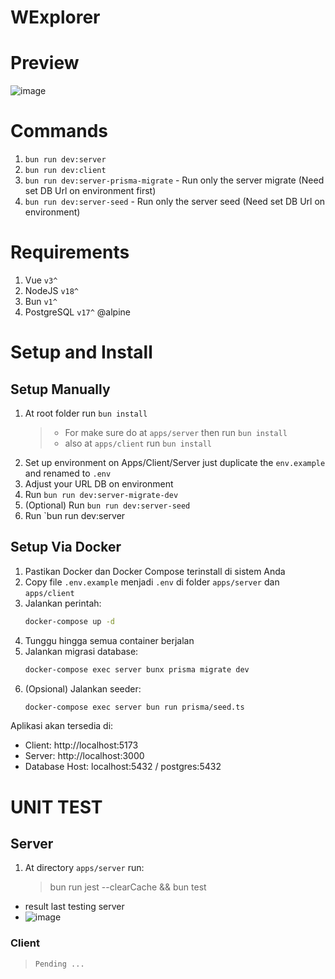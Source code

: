 # WExplorer

# Preview

![image](https://github.com/user-attachments/assets/f02a4fe0-a772-4b15-b0ef-5752b2b367d6)

# Commands

1. `bun run dev:server`
2. `bun run dev:client`
3. `bun run dev:server-prisma-migrate` - Run only the server migrate (Need set DB Url on environment first)
4. `bun run dev:server-seed` - Run only the server seed (Need set DB Url on environment)

# Requirements

1. Vue `v3^`
2. NodeJS `v18^`
3. Bun `v1^`
4. PostgreSQL `v17^` @alpine

# Setup and Install

## Setup Manually

1. At root folder run `bun install`
   > - For make sure do at `apps/server` then run `bun install`
   > - also at `apps/client` run `bun install`
2. Set up environment on Apps/Client/Server just duplicate the `env.example` and renamed to `.env`
3. Adjust your URL DB on environment
4. Run `bun run dev:server-migrate-dev`
5. (Optional) Run `bun run dev:server-seed`
6. Run `bun run dev:server

## Setup Via Docker

1. Pastikan Docker dan Docker Compose terinstall di sistem Anda
2. Copy file `.env.example` menjadi `.env` di folder `apps/server` dan `apps/client`
3. Jalankan perintah:
   ```bash
   docker-compose up -d
   ```
4. Tunggu hingga semua container berjalan
5. Jalankan migrasi database:
   ```bash
   docker-compose exec server bunx prisma migrate dev
   ```
6. (Opsional) Jalankan seeder:
   ```bash
   docker-compose exec server bun run prisma/seed.ts
   ```

Aplikasi akan tersedia di:

- Client: http://localhost:5173
- Server: http://localhost:3000
- Database Host: localhost:5432 / postgres:5432

# UNIT TEST

## Server

1. At directory `apps/server` run:
   > bun run jest --clearCache && bun test

- result last testing server
- ![image](https://github.com/user-attachments/assets/c03a45c1-ea65-4548-8c03-3c54d7dea12d)

### Client

> `Pending ...`
